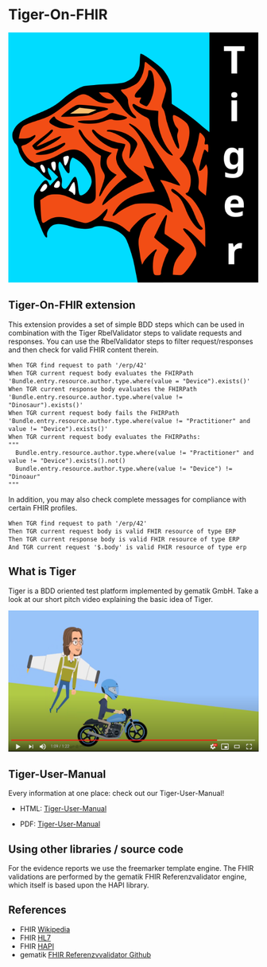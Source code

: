# Tiger-On-FHIR

![TigerLogo](doc/images/tiger2-plain.svg)

## Tiger-On-FHIR extension

This extension provides a set of simple BDD steps which can be used in combination with the Tiger RbelValidator steps to validate requests and responses. You can use the RbelValidator steps to filter request/responses and then check for valid FHIR content therein. 

```gherkin
When TGR find request to path '/erp/42'
When TGR current request body evaluates the FHIRPath 'Bundle.entry.resource.author.type.where(value = "Device").exists()'
When TGR current response body evaluates the FHIRPath 'Bundle.entry.resource.author.type.where(value != "Dinosaur").exists()'
When TGR current request body fails the FHIRPath 'Bundle.entry.resource.author.type.where(value != "Practitioner" and value != "Device").exists()'
When TGR current request body evaluates the FHIRPaths:
"""
  Bundle.entry.resource.author.type.where(value != "Practitioner" and value != "Device").exists().not()
  Bundle.entry.resource.author.type.where(value != "Device") != "Dinoaur"
"""
```

In addition, you may also check complete messages for compliance with certain FHIR profiles.

```gherkin
When TGR find request to path '/erp/42'
Then TGR current request body is valid FHIR resource of type ERP
Then TGR current response body is valid FHIR resource of type ERP
And TGR current request '$.body' is valid FHIR resource of type erp
```

## What is Tiger

Tiger is a BDD oriented test platform implemented by gematik GmbH.
Take a look at our short pitch video explaining the basic idea of Tiger.

[![](doc/images/tiger-promo-screenie.png)](https://youtu.be/eJJZDeuFlyI)

## Tiger-User-Manual

Every information at one place: check out our Tiger-User-Manual!

* HTML: [Tiger-User-Manual](https://gematik.github.io/app-Tiger/Tiger-User-Manual.html)

* PDF: [Tiger-User-Manual](https://gematik.github.io/app-Tiger/Tiger-User-Manual.pdf)

## Using other libraries / source code

For the evidence reports we use the freemarker template engine. The FHIR validations are performed by the gematik FHIR Referenzvalidator engine, which itself is based upon the HAPI library.

## References

* FHIR [Wikipedia](https://www.google.com/url?sa=t&rct=j&q=&esrc=s&source=web&cd=&cad=rja&uact=8&ved=2ahUKEwiWoYuf_qj-AhWihf0HHV2lD6oQFnoECC0QAQ&url=https%3A%2F%2Fen.wikipedia.org%2Fwiki%2FFast_Healthcare_Interoperability_Resources&usg=AOvVaw03CHVmbv1gjhZQfZlNEnNG)
* FHIR [HL7](https://www.google.com/url?sa=t&rct=j&q=&esrc=s&source=web&cd=&cad=rja&uact=8&ved=2ahUKEwiWoYuf_qj-AhWihf0HHV2lD6oQFnoECDAQAQ&url=https%3A%2F%2Fwww.hl7.org%2Ffhir%2Foverview.html&usg=AOvVaw2m5-s2cjorasSl4bfg0jp0)
* FHIR [HAPI](https://www.google.com/url?sa=t&rct=j&q=&esrc=s&source=web&cd=&cad=rja&uact=8&ved=2ahUKEwjb5cvP_qj-AhVO_7sIHfhvDK8QFnoECA0QAQ&url=https%3A%2F%2Fhapifhir.io%2F&usg=AOvVaw0mku7swA105AKZ7EN0_Aem)
* gematik [FHIR Referenzvvalidator Github](https://github.com/gematik/app-referencevalidator)

